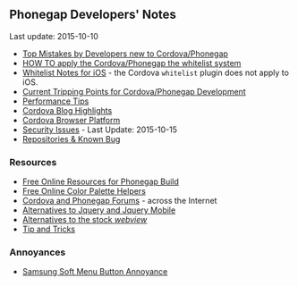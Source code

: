 ## Phonegap Developers' Notes ##
Last update: 2015-10-10

* [Top Mistakes by Developers new to Cordova/Phonegap](new-to-Phonegap.md)
* [HOW TO apply the Cordova/Phonegap the whitelist system](https://github.com/jessemonroy650/top-phonegap-mistakes/blob/master/the-whitelist-system.md)
* [Whitelist Notes for iOS](whitelist-ios-notes.md) - the Cordova `whitelist` plugin does not apply to iOS.
* [Current Tripping Points for Cordova/Phonegap Development](current-tripping-points.md)
* [Performance Tips](get-performance.md)
* [Cordova Blog Highlights](cordova-blog-highlights.md)
* [Cordova Browser Platform](browser-platform.md)
* [Security Issues](security-issues.md) - Last Update: 2015-10-15
* [Repositories &amp; Known Bug](bugs.md)

### Resources ###

* [Free Online Resources for Phonegap Build](free-online-resources.md)
* [Free Online Color Palette Helpers](extended/color-palette-helpers.md)
* [Cordova and Phonegap Forums](cordova-phonegap-forums.md) - across the Internet
* [Alternatives to Jquery and Jquery Mobile](alternatives-to-jquery-mobile.md)
* [Alternatives to the stock *webview*](webview-alternatives.md)
* [Tip and Tricks](tips-and-tricks.md)

### Annoyances ###

* [Samsung Soft Menu Button Annoyance](annoyances/SamsungMenuButton.md)


